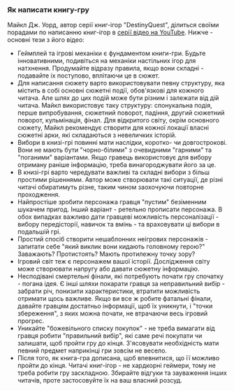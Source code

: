 ### Як написати книгу-гру

Майкл Дж. Уорд, автор серії книг-ігор "DestinyQuest", ділиться своїми порадами по написанню книг-ігор в [серії відео на YouTube](https://www.youtube.com/playlist?list=PLIHDOnEpDl4C7n1mcaRZGhTMKBMS5LU_2). Нижче - основні тези з його відео:

* Геймплей та ігрові механіки є фундаментом книги-гри. Будьте інновативними, подивіться на механіки настільних ігор для натхнення. Продумайте відразу правила, якщо вони складні - подавайте іх поступово, вплітаючи це в сюжет.
* Для написання сюжету варто використовувати певну структуру, яка містить в собі основні сюжетні події, обов'язкові для кожного читача. Але шлях до цих подій може бути різним і залежати від дій читача. Майкл використовує таку структуру: спонукальна подія, перше випробування, сюжетний поворот, падіння, другий сюжетний поворот, кульмінація, фінал. Для відкритого світу, окрім основного сюжету, Майкл рекомендує створити для кожної локації власні сюжетні арки, які складаються з невеличких історій.
* Вибори в книзі-грі повинні мати наслідки, коротко- чи довгострокові. Вони не мають бути "чорно-білими" з очевидними "гарними" та "поганими" варіантами. Якщо гравець використовує для вибору отриману раніше інформацію, треба винагороджувати його за це.
* В книзі-грі варто чередувати важливі та складні вибори з більш простими рішеннями. Автор може створювати такі ситуації, де різні читачі обиратимуть різне, таким чином заохочуючи повторне проходження.
* Найпростіше зробити персонажа гравця "пустим" безіменним шукачем пригод. Інший варіант - ретельно прописати персонажа. В обох випадках важливо дати гравцеві можливість персоналізації - вибору передісторії, навичок та вмінь - та враховувати ці вибори в подальшій грі.
* Простий спосіб створити нешаблонних неігрових персонажів - запитати себе "який виклик вони кидають головному герою?" Заважають? Протистоять? Мають протилежну точку зору?
* Ігровий світ теж є персонажем вашої історії. Дослідження світу може створювати напругу або давати сюжетну інформацію.
* Несподівані смертельні фінали, які потребують почати гру спочатку - погана ідея. Є інші шляхи покарати гравця за неправильний вибір - забрати річ, понизити характеристики, втратити можливість отримати щось важливе. Якщо ви все ж робите фатальні фінали, давайте гравцям достатньо інформації, щоб їх уникнути, і "точки збереження", з яких можна почати, не втрачаючи весь ігровий прогрес.
* Уникайте "божевільного списку покупок" - не треба вимагати від гравця робити "правильний вибір", які саме речі покупати чи залишати, щоб пройти гру до кінця. З'ясовувати необхідність мати певний предмет наприкінці гри зовсім не весело.
* Після того, як книга-гра дописана, щоб впевнитися, що її можливо пройти до кінця. Читачі книг-ігор - не хардкорні геймери, тому не треба робити гру заскладною. Збирайте відгуки та зауваження інших читачів, проте застосовуйте їх на ваш власний розсуд.